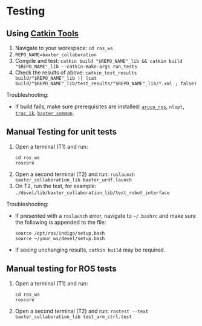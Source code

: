 # Testing

## Using [Catkin Tools](https://catkin-tools.readthedocs.io/en/latest/)

1. Navigate to your workspace: `cd ros_ws`
2. `REPO_NAME=baxter_collaboration`
3. Compile and test: `catkin build "$REPO_NAME"_lib && catkin build "$REPO_NAME"_lib --catkin-make-args run_tests`
4. Check the results of above: `catkin_test_results build/"$REPO_NAME"_lib || (cat build/"$REPO_NAME"_lib/test_results/"$REPO_NAME"_lib/*.xml ; false)`

Troubleshooting:
* If build fails, make sure prerequisites are installed: [`aruco_ros`](https://github.com/ScazLab/aruco_ros), `nlopt`, [`trac_ik`](https://bitbucket.org/alecive/trac_ik), [`baxter_common`](http://sdk.rethinkrobotics.com/wiki/Workstation_Setup#adeedda5360641914fe9c5d681c30026).

## Manual Testing for unit tests

1. Open a terminal (T1) and run:
	```
	cd ros_ws
	roscore
	```
2. Open a second terminal (T2) and run: `roslaunch baxter_collaboration_lib baxter_urdf.launch`
3. On T2, run the test, for example: `./devel/lib/baxter_collaboration_lib/test_robot_interface`

Troubleshooting:
* If presented with a `roslaunch` error, navigate to `~/.bashrc` and make sure the following is appended to the file:
	```
	source /opt/ros/indigo/setup.bash
	source ~/your_ws/devel/setup.bash
	```
* If seeing unchanging results, `catkin build` may be required.

## Manual testing for ROS tests

1. Open a terminal (T1) and run:
    ```
    cd ros_ws
    roscore
    ```
2. Open a second terminal (T2) and run: `rostest --text baxter_collaboration_lib test_arm_ctrl.test`
